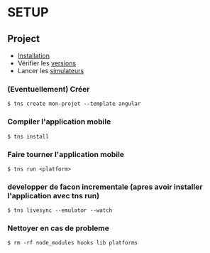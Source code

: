 # SETUP

## Project
* [Installation](INSTALL.md)
* Vérifier les [versions](VERSIONS.md)
* Lancer les [simulateurs](EMULATORS.md) 

### (Eventuellement) Créer 
```
$ tns create mon-projet --template angular
```

### Compiler l'application mobile
```
$ tns install
```

### Faire tourner l'application mobile
```
$ tns run <platform>
```

### developper de facon incrementale (apres avoir installer l'application avec tns run)
```
$ tns livesync --emulator --watch
```

### Nettoyer en cas de probleme 

```
$ rm -rf node_modules hooks lib platforms
```
